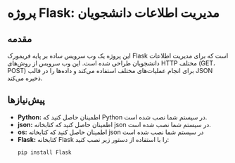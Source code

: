 # پروژه Flask: مدیریت اطلاعات دانشجویان

## مقدمه

این پروژه یک وب سرویس ساده بر پایه فریمورک Flask است که برای مدیریت اطلاعات دانشجویان طراحی شده است. این وب سرویس از روش‌های HTTP مختلف (GET، POST) برای انجام عملیات‌های مختلف استفاده می‌کند و داده‌ها را در قالب JSON ذخیره می‌کند.

## پیش‌نیازها

* **Python:** اطمینان حاصل کنید که Python در سیستم شما نصب شده است.
* **json:** اطمینان حاصل کنید که کتابخانه json در سیستم شما نصب شده است.
* **os:** اطمینان حاصل کنید که کتابخانه  json در سیستم شما نصب شده است
* **Flask:** کتابخانه Flask را با استفاده از دستور زیر نصب کنید:
  ```bas
  pip install Flask
